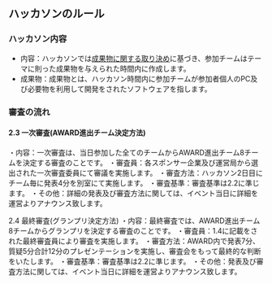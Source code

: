 ## ハッカソンのルール### ハッカソン内容- 内容：ハッカソンでは[成果物に関する取り決め](products.md)に基づき、参加チームはテーマに則った成果物を与えられた時間内に作成します。- 成果物：成果物とは、ハッカソン時間内に参加チームが参加者個人のPC及び必要物を利用して開発をされたソフトウェアを指します。　### 審査の流れ#### 2.3 一次審査(AWARD進出チーム決定方法)・内容：一次審査は、当日参加した全てのチームからAWARD進出チーム8チームを決定する審査のことです。・審査員：各スポンサー企業及び運営局から選出された一次審査委員にて審議を実施します。・審査方法：ハッカソン2日目にチーム毎に発表4分を別室にて実施します。・審査基準：審査基準は2.2に準じます。・その他：詳細の発表及び審査方法に関しては、イベント当日に詳細を運営よりアナウンス致します。2.4 最終審査(グランプリ決定方法)・内容：最終審査では、AWARD進出チーム8チームからグランプリを決定する審査のことです。・審査員：1.4に記載をされた最終審査員により審査を実施します。・審査方法：AWARD内で発表7分、質疑5分合計12分のプレゼンテーションを実施し、審査会をもって最終的な判断をいたします。・審査基準：審査基準は2.2に準じます。・その他：発表及び審査方法に関しては、イベント当日に詳細を運営よりアナウンス致します。 